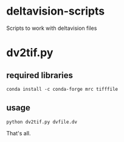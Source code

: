 # deltavision-scripts
Scripts to work with deltavision files

# dv2tif.py

## required libraries

```
conda install -c conda-forge mrc tifffile
```

## usage

```
python dv2tif.py dvfile.dv
```

That's all.
